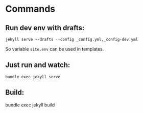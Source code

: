 # Commands

## Run dev env with drafts:

`jekyll serve --drafts --config _config.yml,_config-dev.yml`

So variable `site.env` can be used in templates.

## Just run and watch:

`bundle exec jekyll serve`

## Build:

bundle exec jekyll build
